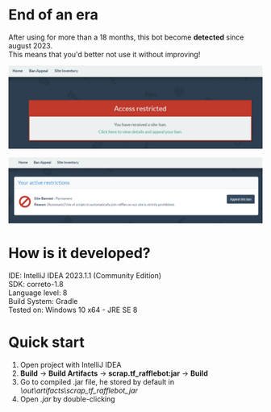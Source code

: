 # End of an era  
After using for more than a 18 months, this bot become **detected** since august 2023.  
This means that you'd better not use it without improving!

![detect proof](docs/detected.png "Detected")  

![detect reason](docs/detect_reason.png "Obvious reason")  

# How is it developed?  
IDE: IntelliJ IDEA 2023.1.1 (Community Edition)  
SDK: correto-1.8  
Language level: 8  
Build System: Gradle  
Tested on: Windows 10 x64 - JRE SE 8  

# Quick start  
1. Open project with IntelliJ IDEA  
2. **Build** -> **Build Artifacts** -> **scrap.tf_rafflebot:jar** -> **Build**  
3. Go to compiled .jar file, he stored by default in  *\out\artifacts\scrap_tf_rafflebot_jar*  
4. Open *.jar* by double-clicking  